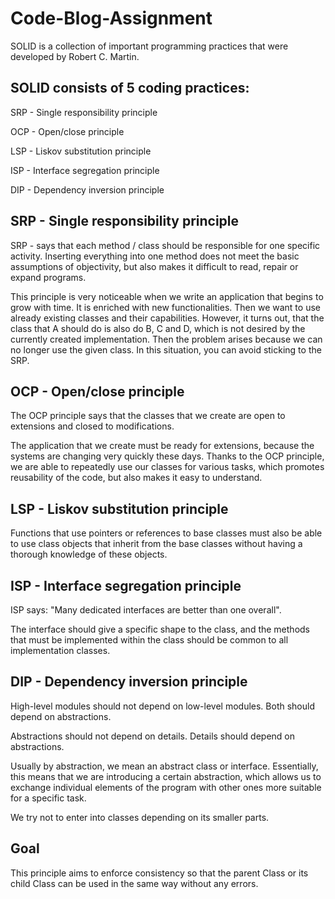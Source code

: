 # Code-Blog-Assignment
SOLID is a collection of important programming practices that were developed by Robert C. Martin.

## SOLID consists of 5 coding practices:

SRP - Single responsibility principle

OCP - Open/close principle

LSP - Liskov substitution principle

ISP - Interface segregation principle

DIP - Dependency inversion principle

## SRP - Single responsibility principle
SRP - says that each method / class should be responsible for one specific activity. Inserting everything into one method does not meet the basic assumptions of objectivity, but also makes it difficult to read, repair or expand programs.

This principle is very noticeable when we write an application that begins to grow with time. It is enriched with new functionalities. Then we want to use already existing classes and their capabilities. However, it turns out, that the class that A should do is also do B, C and D, which is not desired by the currently created implementation. Then the problem arises because we can no longer use the given class. In this situation, you can avoid sticking to the SRP.

## OCP - Open/close principle
The OCP principle says that the classes that we create are open to extensions and closed to modifications.

The application that we create must be ready for extensions, because the systems are changing very quickly these days. Thanks to the OCP principle, we are able to repeatedly use our classes for various tasks, which promotes reusability of the code, but also makes it easy to understand.

## LSP - Liskov substitution principle
Functions that use pointers or references to base classes must also be able to use class objects that inherit from the base classes without having a thorough knowledge of these objects.

## ISP - Interface segregation principle
ISP says: "Many dedicated interfaces are better than one overall".

The interface should give a specific shape to the class, and the methods that must be implemented within the class should be common to all implementation classes.

## DIP - Dependency inversion principle
High-level modules should not depend on low-level modules.
Both should depend on abstractions.

Abstractions should not depend on details.
Details should depend on abstractions.

Usually by abstraction, we mean an abstract class or interface. Essentially, this means that we are introducing a certain abstraction, which allows us to exchange individual elements of the program with other ones more suitable for a specific task.

We try not to enter into classes depending on its smaller parts.

## Goal
This principle aims to enforce consistency so that the parent Class or its child Class can be used in the same way without any errors.
